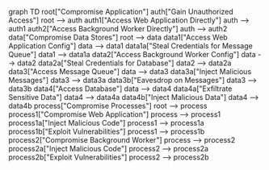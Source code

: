 graph TD
    root["Compromise Application"]
    auth["Gain Unauthorized Access"]
    root --> auth
    auth1["Access Web Application Directly"]
    auth --> auth1
    auth2["Access Background Worker Directly"]
    auth --> auth2
    data["Compromise Data Stores"]
    root --> data
    data1["Access Web Application Config"]
    data --> data1
    data1a["Steal Credentials for Message Queue"]
    data1 --> data1a
    data2["Access Background Worker Config"]
    data --> data2
    data2a["Steal Credentials for Database"]
    data2 --> data2a
    data3["Access Message Queue"]
    data --> data3
    data3a["Inject Malicious Messages"]
    data3 --> data3a
    data3b["Eavesdrop on Messages"]
    data3 --> data3b
    data4["Access Database"]
    data --> data4
    data4a["Exfiltrate Sensitive Data"]
    data4 --> data4a
    data4b["Inject Malicious Data"]
    data4 --> data4b
    process["Compromise Processes"]
    root --> process
    process1["Compromise Web Application"]
    process --> process1
    process1a["Inject Malicious Code"]
    process1 --> process1a
    process1b["Exploit Vulnerabilities"]
    process1 --> process1b
    process2["Compromise Background Worker"]
    process --> process2
    process2a["Inject Malicious Code"]
    process2 --> process2a
    process2b["Exploit Vulnerabilities"]
    process2 --> process2b
